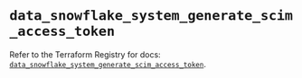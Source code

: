 # `data_snowflake_system_generate_scim_access_token`

Refer to the Terraform Registry for docs: [`data_snowflake_system_generate_scim_access_token`](https://registry.terraform.io/providers/snowflake-labs/snowflake/0.86.0/docs/data-sources/system_generate_scim_access_token).
